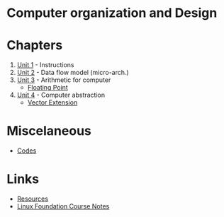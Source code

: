 # Computer organization and Design

# Chapters

1. [Unit 1](<./Instructions (ISAs).md>) - Instructions
2. [Unit 2](<./Data Flow Model.md>) - Data flow model (micro-arch.)
3. [Unit 3](./Arithmetics.md) - Arithmetic for computer
   - [Floating Point](<./Floating Point.md>)
4. [Unit 4](<./Performance and Ideas.md>) - Computer abstraction
   - [Vector Extension](<./Vector Extension.md>)

# Miscelaneous

- [Codes](<./COD Codes.md>)

# Links

- [Resources](./Resources.md)
- [Linux Foundation Course Notes](./LFD115x.md)
